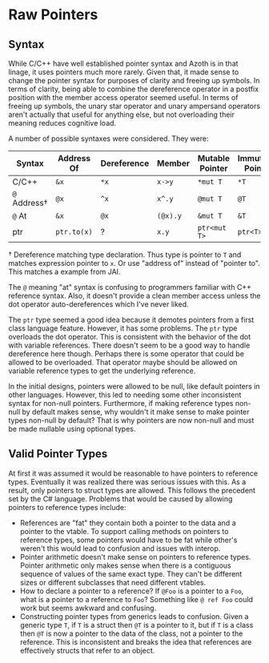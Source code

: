 # Raw Pointers

## Syntax

While C/C++ have well established pointer syntax and Azoth is in that linage, it uses pointers much more rarely. Given that, it made sense to change the pointer syntax for purposes of clarity and freeing up symbols. In terms of clarity, being able to combine the dereference operator in a postfix position with the member access operator seemed useful. In terms of freeing up symbols, the unary star operator and unary ampersand operators aren't actually that useful for anything else, but not overloading their meaning reduces cognitive load.

A number of possible syntaxes were considered. They were:

| Syntax          | Address Of  | Dereference | Member   | Mutable Pointer | Immutable Pointer |
| --------------- | ----------- | ----------- | -------- | --------------- | ----------------- |
| C/C++           | `&x`        | `*x`        | `x->y`   | `*mut T`        | `*T`              |
| `@` Address†    | `@x`        | `^x`        | `x^.y`   | `@mut T`        | `@T`              |
| `@` At          | `&x`        | `@x`        | `(@x).y` | `&mut T`        | `&T`              |
| ptr             | `ptr.to(x)` | ?           | `x.y`    | `ptr<mut T>`    | `ptr<T>`          |

† Dereference matching type declaration. Thus type is pointer to `T` and matches expression pointer to `x`. Or use "address of" instead of "pointer to". This matches a example from JAI.

The `@` meaning "at" syntax is confusing to programmers familiar with C++ reference syntax. Also, it doesn't provide a clean member access unless the dot operator auto-dereferences which I've never liked.

The `ptr` type seemed a good idea because it demotes pointers from a first class language feature. However, it has some problems. The `ptr` type overloads the dot operator. This is consistent with the behavior of the dot with variable references. There doesn't seem to be a good way to handle dereference here though. Perhaps there is some operator that could be allowed to be overloaded. That operator maybe should be allowed on variable reference types to get the underlying reference.

In the initial designs, pointers were allowed to be null, like default pointers in other languages. However, this led to needing some other inconsistent syntax for non-null pointers. Furthermore, if making reference types non-null by default makes sense, why wouldn't it make sense to make pointer types non-null by default? That is why pointers are now non-null and must be made nullable using optional types.

## Valid Pointer Types

At first it was assumed it would be reasonable to have pointers to reference types. Eventually it was realized there was serious issues with this. As a result, only pointers to struct types are allowed. This follows the precedent set by the C# language. Problems that would be caused by allowing pointers to reference types include:

* References are "fat" they contain both a pointer to the data and a pointer to the vtable. To support calling methods on pointers to reference types, some pointers would have to be fat while other's weren't this would lead to confusion and issues with interop.
* Pointer arithmetic doesn't make sense on pointers to reference types. Pointer arithmetic only makes sense when there is a contiguous sequence of values of the same exact type. They can't be different sizes or different subclasses that need different vtables.
* How to declare a pointer to a reference? If `@Foo` is a pointer to a `Foo`, what is a pointer to a reference to `Foo`? Something like `@ ref Foo` could work but seems awkward and confusing.
* Constructing pointer types from generics leads to confusion. Given a generic type `T`, if `T` is a struct then `@T` is a pointer to it, but if `T` is a class then `@T` is now a pointer to the data of the class, not a pointer to the reference. This is inconsistent and breaks the idea that references are effectively structs that refer to an object.
